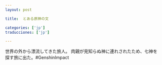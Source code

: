```yaml
---
layout: post

title:  とある原神の文

categories: ['jp']
traducciones: ['jp']

---
```


世界の外から漂流してきた旅人。 肉親が見知らぬ神に連れされたため、七神を探す旅に出た。#GenshinImpact